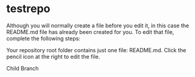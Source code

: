 # testrepo
Although you will normally create a file before you edit it, in this case the README.md file has already been created for you. To edit that file, complete the following steps:

Your repository root folder contains just one file: README.md. Click the pencil icon at the right to edit the file.



Child Branch
